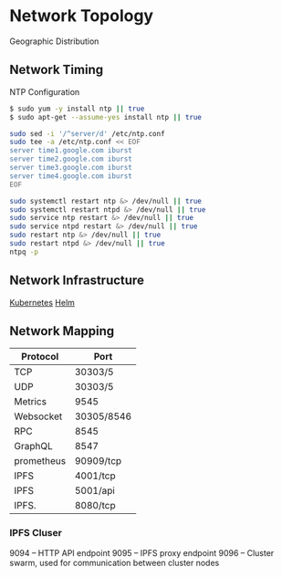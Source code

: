 # Network Topology

Geographic Distribution

## Network Timing 

NTP Configuration 
```bash
$ sudo yum -y install ntp || true
$ sudo apt-get --assume-yes install ntp || true

sudo sed -i '/^server/d' /etc/ntp.conf
sudo tee -a /etc/ntp.conf << EOF
server time1.google.com iburst
server time2.google.com iburst
server time3.google.com iburst
server time4.google.com iburst
EOF

sudo systemctl restart ntp &> /dev/null || true
sudo systemctl restart ntpd &> /dev/null || true
sudo service ntp restart &> /dev/null || true
sudo service ntpd restart &> /dev/null || true
sudo restart ntp &> /dev/null || true
sudo restart ntpd &> /dev/null || true
ntpq -p
```

## Network Infrastructure

[Kubernetes](#)
[Helm](#)

## Network Mapping

| Protocol   | Port       |
|------------|------------|
| TCP        | 30303/5    |
| UDP        | 30303/5    |
| Metrics    | 9545       |
| Websocket  | 30305/8546 |
| RPC        | 8545       |
| GraphQL    | 8547       |
| prometheus | 90909/tcp  |
| IPFS       | 4001/tcp   |
| IPFS       | 5001/api   |
| IPFS.      | 8080/tcp   |

### IPFS Cluser
9094 – HTTP API endpoint
9095 – IPFS proxy endpoint
9096 – Cluster swarm, used for communication between cluster nodes
